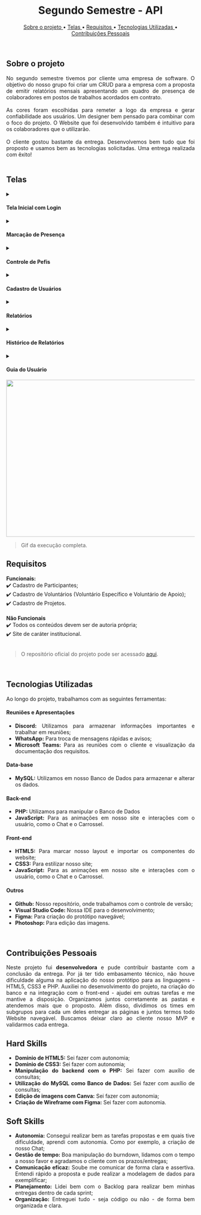 <h1 align="center"> Segundo Semestre - API </h1>
<p align="center">
  <a href ="#sobre-o-projeto"> Sobre o projeto  </a>  • 
  <a href ="#telas"> Telas </a>  • 
  <a href ="#requisitos"> Requisitos </a>  • 
  <a href ="#tecnologias-utilizadas"> Tecnologias Utilizadas </a>  •
  <a href ="#contribuições-pessoais"> Contribuições Pessoais </a>  
</p>

<br>

## Sobre o projeto 

<div align="justify">
No segundo semestre tivemos por cliente uma empresa de software. O objetivo do nosso grupo foi criar um CRUD para a empresa com a proposta de emitir relatórios mensais apresentando um quadro de presença de colaboradores em postos de trabalhos acordados em contrato.
<br><br>
As cores foram escolhidas para remeter a logo da empresa e gerar confiabilidade aos usuários. Um designer bem pensado para combinar com o foco do projeto. O Website que foi desenvolvido também é intuitivo para os colaboradores que o utilizarão. 
<br><br>
O cliente gostou bastante da entrega. Desenvolvemos bem tudo que foi proposto e usamos bem as tecnologias solicitadas. Uma entrega realizada com êxito!
<div><br>


## Telas

<!-- Inicial -->
 <details>
  <summary>
  <h4 align="left">Tela Inicial com Login</h4>  
  </summary>
    Optamos pela escolha do layout da <b> Tela Inicial </b> com 2 colunas para proporcionar uma melhor experiência ao usuário. A coluna principal contém uma imagem de destaque que representa o propósito da plataforma e a segunda coluna possui o campo de login para que apenas usuários autentificado tenham acesso aos recursos disponíveis. 
    <br> <br>
    Essa medida de segurança é necessária para garantir a privacidade dos dados dos usuários e oferecer uma navegação mais confiável e eficiente. Além disso, desenvolvemos um website intuitivo para facilitar a utilização da plataforma desde a primeira interação.
    

  </details>


<!-- Marcação de Presença -->
  <details>
  <summary>
   <h4 align="left">Marcação de Presença</h4>  
  </summary>
A tela <b> Marcação de Presença </b> foi criada com o propósito de registrar as presenças dos colaboradores. Uma única coluna simples e intuitiva, sem poluição visual e que garante fácil acesso do colaborador em nosso sistema de marcação de presença.
<br><br>
Com essa implementação, os gestores terão acesso a dados atualizados e precisos sobre a presença dos colaboradores. Além disso, tornamos o sistema de chamada fácil e intuitivo para que os usuários possam registrar sua presença de forma rápida e sem complicações. 

  </details>

  <!-- Controle de Pefis -->
  <details>
  <summary>
   <h4 align="left">Controle de Pefis</h4>  
  </summary>
  
Na tela <b> Controle de Perfis </b> os usuários terão acesso a todos os perfis cadastrados no site, podendo editar e gerenciá-los de forma eficiente. Pelo controle de perfis ser uma funcionalidade essencial para a gestão de usuários, permitimos a fácil atribuição de diferentes níveis de acesso à plataforma e recursos disponíveis. Ao oferecer aos usuários a possibilidade de editar e gerenciar os perfis cadastrados. Nessa página, a plataforma se torna mais flexível e personalizada, atendendo às necessidades específicas de cada usuário. 
<br><br>
Além disso, desenvolvemos uma interface intuitiva e fácil de usar, que torna o processo de edição e gerenciamento de perfis mais ágil e eficiente. Esperamos que essa funcionalidade contribua para a melhoria da experiência do usuário com a plataforma e facilite a gestão de recursos humanos da empresa de software.
  
  </details> 
   
<!-- Cadastro de Usuários -->
  <details>
  <summary>
   <h4 align="left">Cadastro de Usuários</h4>  
  </summary>
Na tela <b> Cadastro de Usuários </b>  o administrador do sistema pode cadastrar novos usuários na plataforma. O processo de cadastro é simples e intuitivo, permitindo que o administrador insira as informações necessárias para cadastrar o usuário com facilidade. É possível atribuir diferentes níveis de acesso e permissões aos usuários, de acordo com suas necessidades específicas. 
<br><br>
Desenvolvemos uma interface amigável e intuitiva, que permite ao administrador gerenciar facilmente todos os usuários cadastrados na plataforma. A funcionalidade contribui para a gestão de recursos humanos da empresa de software e para uma melhor experiência do usuário.

  </details> 
  
<!-- Relatórios -->
  <details>
  <summary>
   <h4 align="left">Relatórios</h4>  
  </summary>
  
Na tela <b> Relatórios </b> os usuários têm acesso a relatórios mensais que apresentam um quadro de presença de colaboradores em postos de trabalhos acordados em contrato. Os relatórios podem ser baixados em formato de dashboard, permitindo que os usuários visualizem as informações de forma clara e organizada. 
<br><br>
Desenvolvemos um sistema de geração de relatórios automatizado que extrai informações do banco de dados da plataforma e as organiza em um formato fácil de entender. Os relatórios são uma ferramenta importante para ajudar as empresas a monitorar a presença de seus colaboradores e cumprir os termos dos contratos estabelecidos com seus clientes.
  
  </details> 
   
   <!-- Histórico de relatórios -->
  <details>
  <summary>
   <h4 align="left">Histórico de Relatórios</h4>  
  </summary>
Atráves da tela <b> Histórico de Relatórios </b> os usuários têm acesso ao histórico de relatórios gerados pela plataforma. É possível visualizar os últimos relatórios e suas análises de forma fácil e rápida. Com o histórico de relatórios, os usuários podem comparar os resultados ao longo do tempo e obter insights valiosos sobre a presença dos colaboradores em seus postos de trabalho.
  </details> 
  
  <!-- Guia do Usuário -->
  <details>
  <summary>
   <h4 align="left">Guia do Usuário</h4>  
  </summary>
A <b> Guia do Usuário </b> foi desenvolvida para ajudar nosso cliente a entender e utilizar todas as funcionalidades da nossa plataforma. Com ele, é possível aprender a como navegar pela plataforma - que já é intuitiva - como fazer o cadastro de usuários, emitir relatórios e utilizar todas as outras ferramentas disponíveis.
<br><br>
Nosso guia é simples e fácil de entender, com instruções passo a passo e imagens ilustrativas.
  
  </details> 

 <img src="../gifs/segundoSemestre.gif" width="720" height="420"> 
 
> Gif da execução completa.

## Requisitos 

**Funcionais:**<br>
✔️ Cadastro de Participantes;<br>
✔️ Cadastro de Voluntários (Voluntário Específico e Voluntário de Apoio);<br>
✔️ Cadastro de Projetos.<br>
<br>
**Não Funcionais**<br>
✔️ Todos os conteúdos devem ser de autoria própria;<br>
✔️ Site de caráter institucional.<br>
<br>
> O repositório oficial do projeto pode ser acessado [aqui](https://github.com/Inodevs).

<br>

## Tecnologias Utilizadas
Ao longo do projeto, trabalhamos com as seguintes ferramentas:
<br>
   <h4 align="left">Reuniões e Apresentações</h4> 
   
  - **Discord:** Utilizamos para armazenar informações importantes e trabalhar em reuniões; <br> 
  - **WhatsApp:** Para troca de mensagens rápidas e avisos; <br> 
  - **Microsoft Teams:** Para as reuniões com o cliente e visualização da documentação dos requisitos.
 
   <h4 align="left">Data-base</h4>  
 
   - **MySQL:** Utilizamos em nosso Banco de Dados para armazenar e alterar os dados. 

   <h4 align="left">Back-end </h4>  
  
  - **PHP:** Utilizamos para manipular o Banco de Dados
  - **JavaScript:** Para as animações em nosso site e interações com o usuário, como o Chat e o Carrossel.
  
   <h4 align="left">Front-end </h4>  
 
  - **HTML5:** Para marcar nosso layout e importar os componentes do website; 
  - **CSS3:** Para estilizar nosso site;
  - **JavaScript:** Para as animações em nosso site e interações com o usuário, como o Chat e o Carrossel.
  
   <h4 align="left">Outros</h4>  
 
  - **Github:** Nosso repositório, onde trabalhamos com o controle de versão;
  - **Visual Studio Code:** Nossa IDE para o desenvolvimento;
  - **Figma:** Para criação do protótipo navegável;
  - **Photoshop:** Para edição das imagens.
<br>

## Contribuições Pessoais
<div align="justify">
Neste projeto fui <b>desenvolvedora </b> e pude contribuir bastante com a conclusão da entrega. Por já ter tido embasamento técnico, não houve dificuldade alguma na aplicação do nosso protótipo para as linguagens - HTML5, CSS3 e PHP. Auxiliei no desenvolvimento do projeto, na criação do banco e na integração com o front-end - ajudei em outras tarefas e me mantive a disposição. Organizamos juntos corretamente as pastas e atendemos mais que o proposto. Além disso, dividimos os times em subgrupos para cada um deles entregar as páginas e juntos termos todo Website navegável. Buscamos deixar claro ao cliente nosso MVP e validarmos cada entrega.
<div>

## Hard Skills
- **Dominio de HTML5:** Sei fazer com autonomia; <br>
- **Dominio de CSS3:** Sei fazer com autonomia; <br>
- **Manipulação do backend com o PHP:** Sei fazer com auxílio de consultas; <br>
- **Utilização do MySQL como Banco de Dados:** Sei fazer com auxílio de consultas; <br>
- **Edição de imagens com Canva:** Sei fazer com autonomia; <br>
- **Criação de Wireframe com Figma:** Sei fazer com autonomia. <br>

## Soft Skills
 - **Autonomia:** Consegui realizar bem as tarefas propostas e em quais tive dificuldade, aprendi com autonomia. Como por exemplo, a criação de nosso Chat; <br>
 - **Gestão de tempo:** Boa manipulação do burndown, lidamos com o tempo a nosso favor e agradamos o cliente com os prazos/entregas; <br>
 - **Comunicação eficaz:** Soube me comunicar de forma clara e assertiva. Entendi rápido a proposta e pude realizar a modelagem de dados para exemplificar; <br>
 - **Planejamento:** Lidei bem com o Backlog para realizar bem minhas entregas dentro de cada sprint; <br>
 - **Organização:** Entreguei tudo - seja código ou não - de forma bem organizada e clara. <br>